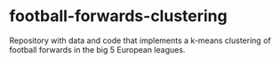 # football-forwards-clustering
Repository with data and code that implements a k-means clustering of football forwards in the big 5 European leagues.
